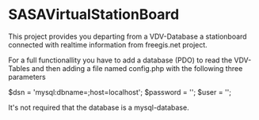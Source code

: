 SASAVirtualStationBoard
=======================

This project provides you departing from a VDV-Database a stationboard connected with realtime information from freegis.net project.

For a full functionallity you have to add a database (PDO) to read the VDV-Tables and then adding a file named config.php with the following three parameters

$dsn = 'mysql:dbname=;host=localhost';
$password = '';
$user = '';

It's not required that the database is a mysql-database.
